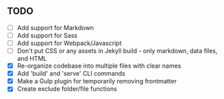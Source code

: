 TODO
---

- [ ] Add support for Markdown
- [ ] Add support for Sass
- [ ] Add support for Webpack/Javascript
- [ ] Don't put CSS or any assets in Jekyll build - only markdown, data files, and HTML
- [x] Re-organize codebase into multiple files with clear names
- [x] Add 'build' and 'serve' CLI commands
- [x] Make a Gulp plugin for temporarily removing frontmatter
- [x] Create exclude folder/file functions
